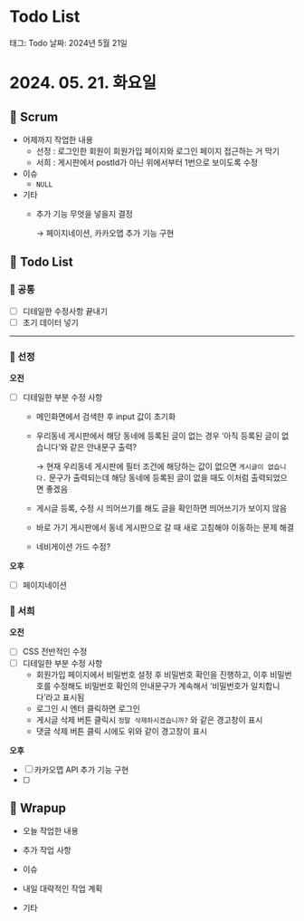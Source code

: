 # Todo List

태그: Todo
날짜: 2024년 5월 21일

# 2024. 05. 21. 화요일

## 📍 Scrum

- 어제까지 작업한 내용
    - 선정 : 로그인한 회원이 회원가입 페이지와 로그인 페이지 접근하는 거 막기
    - 서희 : 게시판에서 postId가 아닌 위에서부터 1번으로 보이도록 수정
- 이슈
    - `NULL`
- 기타
    - 추가 기능 무엇을 넣을지 결정
        
        → 페이지네이션, 카카오맵 추가 기능 구현
        

## 📍 Todo List

### 🍑 공통

- [ ]  디테일한 수정사항 끝내기
- [ ]  초기 데이터 넣기

---

### 🍍 선정

**오전**

- [ ]  디테일한 부분 수정 사항
    - 메인화면에서 검색한 후 input 값이 초기화
    - 우리동네 게시판에서 해당 동네에 등록된 글이 없는 경우 ‘아직 등록된 글이 없습니다’와 같은 안내문구 출력?
        
        → 현재 우리동네 게시판에 필터 조건에 해당하는 값이 없으면 `게시글이 없습니다.` 문구가 출력되는데 해당 동네에 등록된 글이 없을 때도 이처럼 출력되었으면 좋겠음
        
    - 게시글 등록, 수정 시 띄어쓰기를 해도 글을 확인하면 띄어쓰기가 보이지 않음
    - 바로 가기 게시판에서 동네 게시판으로 갈 때 새로 고침해야 이동하는 문제 해결
    - 네비게이션 가드 수정?

**오후**

- [ ]  페이지네이션

### 🍉 서희

**오전**

- [ ]  CSS 전반적인 수정
- [ ]  디테일한 부분 수정 사항
    - 회원가입 페이지에서 비밀번호 설정 후 비밀번호 확인을 진행하고, 이후 비밀번호를 수정해도 비밀번호 확인의 안내문구가 계속해서 ‘비밀번호가 일치합니다’라고 표시됨
    - 로그인 시 엔터 클릭하면 로그인
    - 게시글 삭제 버튼 클릭시 `정말 삭제하시겠습니까?` 와 같은 경고창이 표시
    - 댓글 삭제 버튼 클릭 시에도 위와 같이 경고창이 표시

**오후**

- [ ]  카카오맵 API 추가 기능 구현
- [ ]  

## 📍 Wrapup

- 오늘 작업한 내용
  
- 추가 작업 사항
  
- 이슈
  
- 내일 대략적인 작업 계획
  
- 기타
    
